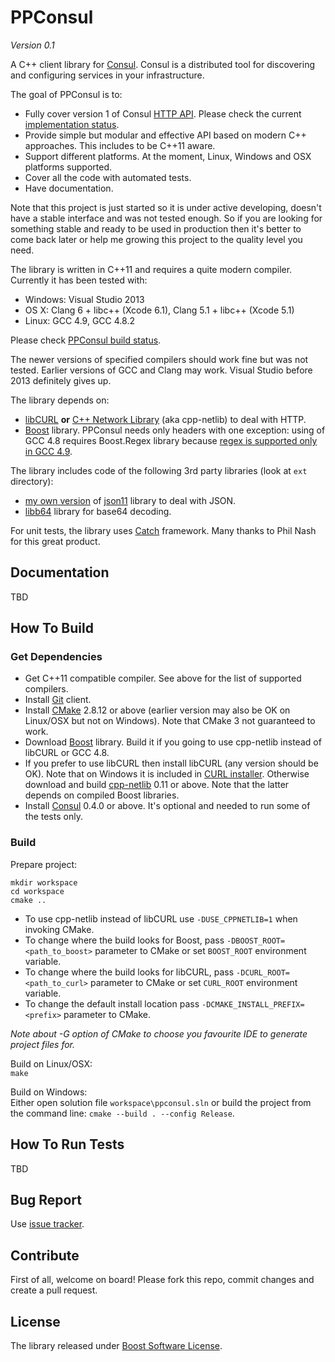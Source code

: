 # PPConsul

*Version 0.1*

A C++ client library for [Consul](http://consul.io). Consul is a distributed tool for discovering and configuring services in your infrastructure.

The goal of PPConsul is to:
* Fully cover version 1 of Consul [HTTP API](http://www.consul.io/docs/agent/http.html). Please check the current [implementation status](status.md).
* Provide simple but modular and effective API based on modern C++ approaches. This includes to be C++11 aware.
* Support different platforms. At the moment, Linux, Windows and OSX platforms supported.
* Cover all the code with automated tests.
* Have documentation.

Note that this project is just started so it is under active developing, doesn't have a stable interface and was not tested enough.
So if you are looking for something stable and ready to be used in production then it's better to come back later or help me growing this project to the quality level you need.

The library is written in C++11 and requires a quite modern compiler. Currently it has been tested with:
* Windows: Visual Studio 2013
* OS X: Clang 6 + libc++ (Xcode 6.1), Clang 5.1 + libc++ (Xcode 5.1)
* Linux: GCC 4.9, GCC 4.8.2

Please check [PPConsul build status](https://78.46.71.115/project.html?projectId=Ppconsul).

The newer versions of specified compilers should work fine but was not tested. Earlier versions of GCC and Clang may work. Visual Studio before 2013 definitely gives up.

The library depends on:
* [libCURL](http://curl.haxx.se/libcurl/) **or** [C++ Network Library](http://cpp-netlib.org/) (aka cpp-netlib) to deal with HTTP.
* [Boost](http://www.boost.org/) library. PPConsul needs only headers with one exception: using of GCC 4.8 requires Boost.Regex library because [regex is supported only in GCC 4.9](https://gcc.gnu.org/bugzilla/show_bug.cgi?id=53631).

The library includes code of the following 3rd party libraries (look at `ext` directory): 
* [my own version](https://github.com/oliora/json11) of [json11](https://github.com/dropbox/json11) library to deal with JSON.
* [libb64](http://libb64.sourceforge.net/) library for base64 decoding.

For unit tests, the library uses [Catch](https://github.com/philsquared/Catch) framework. Many thanks to Phil Nash for this great product.

## Documentation
TBD

## How To Build

### Get Dependencies
* Get C++11 compatible compiler. See above for the list of supported compilers.
* Install [Git](http://git-scm.com/) client.
* Install [CMake](http://www.cmake.org/) 2.8.12 or above (earlier version may also be OK on Linux/OSX but not on Windows). Note that CMake 3 not guaranteed to work.
* Download [Boost](http://www.boost.org/) library. Build it if you going to use cpp-netlib instead of libCURL or GCC 4.8.
* If you prefer to use libCURL then install libCURL (any version should be OK). Note that on Windows it is included in [CURL installer](http://curl.haxx.se/download.html).
Otherwise download and build [cpp-netlib](http://cpp-netlib.org/) 0.11 or above. Note that the latter depends on compiled Boost libraries.
* Install [Consul](http://consul.io) 0.4.0 or above. It's optional and needed to run some of the tests only.

### Build

Prepare project:  
```
mkdir workspace
cd workspace
cmake ..
```

* To use cpp-netlib instead of libCURL use `-DUSE_CPPNETLIB=1` when invoking CMake.
* To change where the build looks for Boost, pass `-DBOOST_ROOT=<path_to_boost>` parameter to CMake or set `BOOST_ROOT` environment variable.
* To change where the build looks for libCURL, pass `-DCURL_ROOT=<path_to_curl>` parameter to CMake or set `CURL_ROOT` environment variable.
* To change the default install location pass `-DCMAKE_INSTALL_PREFIX=<prefix>` parameter to CMake.

*Note about -G option of CMake to choose you favourite IDE to generate project files for.*

Build on Linux/OSX:  
`make`  

Build on Windows:  
Either open solution file `workspace\ppconsul.sln` or build the project from the command line: `cmake --build . --config Release`.

## How To Run Tests
TBD

## Bug Report
Use [issue tracker](https://github.com/oliora/ppconsul/issues).

## Contribute
First of all, welcome on board! Please fork this repo, commit changes and create a pull request.

## License
The library released under [Boost Software License](http://www.boost.org/LICENSE_1_0.txt).
